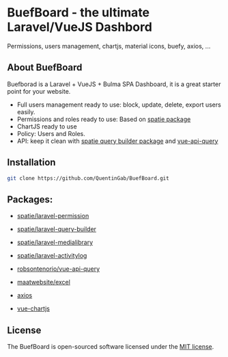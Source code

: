# BuefBoard - the ultimate Laravel/VueJS Dashbord
Permissions, users management, chartjs, material icons, buefy, axios, ...

## About BuefBoard

Buefborad is a Laravel + VueJS + Bulma SPA Dashboard, it is a great starter point for your website.

- Full users management ready to use: block, update, delete, export users easily.
- Permissions and roles ready to use: Based on [spatie package](https://github.com/spatie/laravel-permission)
- ChartJS ready to use
- Policy: Users and Roles.
- API: keep it clean with [spatie query builder package](https://github.com/spatie/laravel-query-builder) and [vue-api-query](https://github.com/robsontenorio/vue-api-query)

## Installation
```bash
git clone https://github.com/QuentinGab/BuefBoard.git
```

## Packages:
- [spatie/laravel-permission](https://github.com/spatie/laravel-permission)
- [spatie/laravel-query-builder](https://github.com/spatie/laravel-query-builder)
- [spatie/laravel-medialibrary](https://github.com/spatie/laravel-medialibrary)
- [spatie/laravel-activitylog](https://github.com/spatie/laravel-activitylog)
- [robsontenorio/vue-api-query](https://github.com/robsontenorio/vue-api-query)
- [maatwebsite/excel](https://github.com/Maatwebsite/Laravel-Excel)

- [axios](https://github.com/axios/axios)
- [vue-chartjs](https://github.com/apertureless/vue-chartjs)


## License
The BuefBoard is open-sourced software licensed under the [MIT license](https://opensource.org/licenses/MIT).
